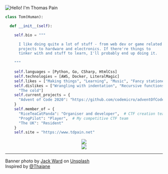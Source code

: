 ![Hello! I'm Thomas Pain](https://github.com/codemicro/codemicro/blob/master/githubbanner-downscaled.png?raw=true)

```py
class Tom(Human):

  def __init__(self):

    self.bio = """

      I like doing quite a lot of stuff - from web dev or game related
      projects to hardware and electronics. If there're things to
      tinker with and stuff to learn, I'll probably end up doing it.
    
    """

    self.languages = [Python, Go, CSharp, HtmlCss]
    self.technologies = [AWS, Docker, LiteralMagic]
    self.likes = ["Making things", "Learning", "Music", "Fancy stationery"]
    self.dislikes = ["Wrangling with indentation", "Recursive functions",
      "The cold"]
    self.current_projects = {
      "Advent of Code 2020": "https://github.com/codemicro/adventOfCode"
    }
    self.member_of = {
      "RiceTeaCatPanda": "Organiser and developer",  # CTF creation team
      "ProgPilot": "Player",  # My competitive CTF team
      "The UK": "Resident"
    }
    self.site = "https://www.tdpain.net"
```

<!-- Adding .gitattributes files to a load of repos means I can put this back. It's still behaving weirdly though -->
<p align="center">
  <img src="https://img.shields.io/endpoint?url=https://www.tdpain.net/api/commits">
  <br>
  <img src="https://github-readme-stats.vercel.app/api/top-langs/?username=codemicro&hide=JavaScript&layout=compact&theme=dark">
</p>

---
Banner photo by [Jack Ward](https://unsplash.com/@jackward) on [Unsplash](https://unsplash.com/s/photos/forest-mountain)
<br>Inspired by [@Thaiane](https://github.com/Thaiane)
